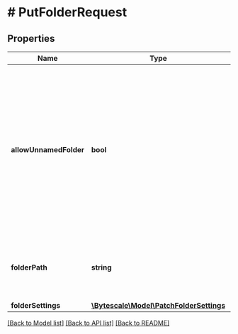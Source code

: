 # # PutFolderRequest

## Properties

Name | Type | Description | Notes
------------ | ------------- | ------------- | -------------
**allowUnnamedFolder** | **bool** | You must specify &#x60;true&#x60; if the &#x60;folderPath&#x60; ends with a &#x60;/&#x60;.  This prevents the accidental creation of folders that produce file paths with double forward-slashes in them.  Default: false | [optional]
**folderPath** | **string** | Absolute path to a folder. Begins with a &#x60;/&#x60;. Should not end with a &#x60;/&#x60;. |
**folderSettings** | [**\Bytescale\Model\PatchFolderSettings**](PatchFolderSettings.md) |  | [optional]

[[Back to Model list]](../../README.md#models) [[Back to API list]](../../README.md#endpoints) [[Back to README]](../../README.md)
